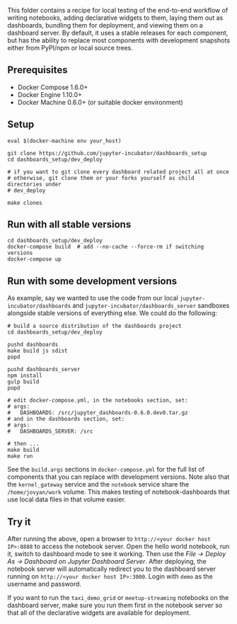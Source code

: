 This folder contains a recipe for local testing of the end-to-end workflow of writing notebooks, adding declarative widgets to them, laying them out as dashboards, bundling them for deployment, and viewing them on a dashboard server. By default, it uses a stable releases for each component, but has the ability to replace most components with development snapshots either from PyPI/npm or local source trees.

## Prerequisites

* Docker Compose 1.6.0+
* Docker Engine 1.10.0+
* Docker Machine 0.6.0+ (or suitable docker environment)

## Setup

```
eval $(docker-machine env your_host)

git clone https://github.com/jupyter-incubator/dashboards_setup
cd dashboards_setup/dev_deploy

# if you want to git clone every dashboard related project all at once
# otherwise, git clone them or your forks yourself as child directories under
# dev_deploy

make clones
```

## Run with all stable versions

```
cd dashboards_setup/dev_deploy
docker-compose build  # add --no-cache --force-rm if switching versions
docker-compose up
```

## Run with some development versions

As example, say we wanted to use the code from our local `jupyter-incubator/dashboards` and `jupyter-incubator/dashboards_server` sandboxes alongside stable versions of everything else. We could do the following:

```
# build a source distribution of the dashboards project
cd dashboards_setup/dev_deploy

pushd dashboards
make build js sdist
popd

pushd dashboards_server
npm install
gulp build
popd

# edit docker-compose.yml, in the notebooks section, set:
# args:
#   DASHBOARDS: /src/jupyter_dashboards-0.6.0.dev0.tar.gz
# and in the dashboards section, set:
# args:
#   DASHBOARDS_SERVER: /src

# then ...
make build
make run
```

See the `build.args` sections in `docker-compose.yml` for the full list of components that you can replace with development versions. Note also that the `kernel_gateway` service and the `notebook` service share the `/home/jovyan/work` volume. This makes testing of notebook-dashboards that use local data files in that volume easier.

## Try it

After running the above, open a browser to `http://<your docker host IP>:8888` to access the notebook server. Open the hello world notebook, run it, switch to dashboard mode to see it working. Then use the *File &rarr; Deploy As &rarr; Dashboard on Jupyter Dashboard Server*. After deploying, the notebook server will automatically redirect you to the dashboard server running on `http://<your docker host IP>:3000`. Login with `demo` as the username and password.

If you want to run the `taxi_demo_grid` or `meetup-streaming` notebooks on the dashboard server, make sure you run them first in the notebook server so that all of the declarative widgets are available for deployment.

